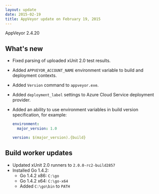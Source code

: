 ```yaml
---
layout: update
date: 2015-02-19
title: AppVeyor update on February 19, 2015
---
```


AppVeyor 2.4.20

## What's new

* Fixed parsing of uploaded xUnit 2.0 test results.
* Added `APPVEYOR_ACCOUNT_NAME` environment variable to build and deployment contexts.
* Added `Version` command to `appveyor.exe`.
* Added `deployment_label` settings to Azure Cloud Service deployment provider.
* Added an ability to use environment variables in build version specification, for example:

    ```yaml
    environment:
      major_version: 1.0

    version: $(major_version).{build}
    ```

## Build worker updates

* Updated xUnit 2.0 runners to `2.0.0-rc2-build2857`
* Installed Go 1.4.2:
    * Go 1.4.2 x86: `C:\go`
    * Go 1.4.2 x64: `C:\go-x64`
    * Added `C:\go\bin` to `PATH`
